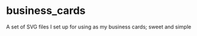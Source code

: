 business_cards
==============

A set of SVG files I set up for using as my business cards; sweet and simple
